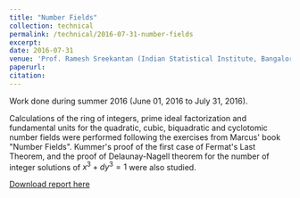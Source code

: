 ```yaml
---
title: "Number Fields"
collection: technical
permalink: /technical/2016-07-31-number-fields
excerpt:
date: 2016-07-31
venue: 'Prof. Ramesh Sreekantan (Indian Statistical Institute, Bangalore)'
paperurl: 
citation: 
---
```

Work done during summer 2016 (June 01, 2016 to July 31, 2016).

Calculations of the ring of integers, prime ideal factorization and fundamental units for the quadratic, cubic, biquadratic and cyclotomic number fields were performed following the exercises from Marcus' book "Number Fields". Kummer's proof of the first case of Fermat's Last Theorem, and the proof of Delaunay-Nagell theorem for the number of integer solutions of $x^3+dy^3=1$ were also studied.

[Download report here](http://gkorpal.github.io/files/files/summer2016-Number_Fields-gaurish.pdf)
